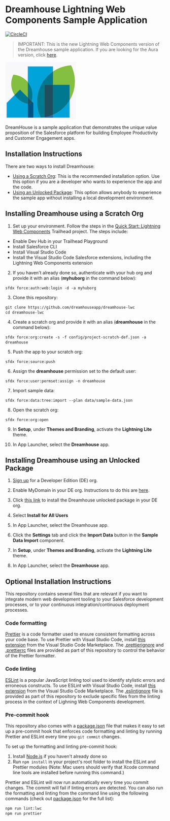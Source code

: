 # Dreamhouse Lightning Web Components Sample Application

[![CircleCI](https://circleci.com/gh/dreamhouseapp/dreamhouse-lwc.svg?style=svg)](https://circleci.com/gh/dreamhouseapp/dreamhouse-lwc)

> IMPORTANT: This is the new Lightning Web Components version of the Dreamhouse sample application. If you are looking for the Aura version, click [here](https://github.com/dreamhouseapp/dreamhouse-sfdx).

![dreamhouse-logo](dreamhouse-logo.png)

DreamHouse is a sample application that demonstrates the unique value proposition of the Salesforce platform for building Employee Productivity and Customer Engagement apps.

## Installation Instructions

There are two ways to install Dreamhouse:

-   [Using a Scratch Org](#installing-dreamhouse-using-a-scratch-org): This is the recommended installation option. Use this option if you are a developer who wants to experience the app and the code.
-   [Using an Unlocked Package](#installing-dreamhouse-using-an-unlocked-package): This option allows anybody to experience the sample app without installing a local development environment.

## Installing Dreamhouse using a Scratch Org

1. Set up your environment. Follow the steps in the [Quick Start: Lightning Web Components](https://trailhead.salesforce.com/content/learn/projects/quick-start-lightning-web-components/) Trailhead project. The steps include:

-   Enable Dev Hub in your Trailhead Playground
-   Install Salesforce CLI
-   Install Visual Studio Code
-   Install the Visual Studio Code Salesforce extensions, including the Lightning Web Components extension

2. If you haven't already done so, authenticate with your hub org and provide it with an alias (**myhuborg** in the command below):

```
sfdx force:auth:web:login -d -a myhuborg
```

3. Clone this repository:

```
git clone https://github.com/dreamhouseapp/dreamhouse-lwc
cd dreamhouse-lwc
```

4. Create a scratch org and provide it with an alias (**dreamhouse** in the command below):

```
sfdx force:org:create -s -f config/project-scratch-def.json -a dreamhouse
```

5. Push the app to your scratch org:

```
sfdx force:source:push
```

6. Assign the **dreamhouse** permission set to the default user:

```
sfdx force:user:permset:assign -n dreamhouse
```

7. Import sample data:

```
sfdx force:data:tree:import --plan data/sample-data.json
```

8. Open the scratch org:

```
sfdx force:org:open
```

9. In **Setup**, under **Themes and Branding**, activate the **Lightning Lite** theme.

10. In App Launcher, select the **Dreamhouse** app.

## Installing Dreamhouse using an Unlocked Package

1. [Sign up](https://developer.salesforce.com/signup) for a Developer Edition (DE) org.

2. Enable MyDomain in your DE org. Instructions to do this are [here](https://trailhead.salesforce.com/modules/identity_login/units/identity_login_my_domain).

3. Click [this link](https://login.salesforce.com/packaging/installPackage.apexp?p0=04tB0000000KAfEIAW) to install the Dreamhouse unlocked package in your DE org.

4. Select **Install for All Users**

5. In App Launcher, select the Dreamhouse app.

6. Click the **Settings** tab and click the **Import Data** button in the **Sample Data Import** component.

7. In **Setup**, under **Themes and Branding**, activate the **Lightning Lite** theme.

8. In App Launcher, select the **Dreamhouse** app.

## Optional Installation Instructions

This repository contains several files that are relevant if you want to integrate modern web development tooling to your Salesforce development processes, or to your continuous integration/continuous deployment processes.

### Code formatting

[Prettier](https://prettier.io 'https://prettier.io/') is a code formatter used to ensure consistent formatting across your code base. To use Prettier with Visual Studio Code, install [this extension](https://marketplace.visualstudio.com/items?itemName=esbenp.prettier-vscode) from the Visual Studio Code Marketplace. The [.prettierignore](/.prettierignore) and [.prettierrc](/.prettierrc) files are provided as part of this repository to control the behavior of the Prettier formatter.

### Code linting

[ESLint](https://eslint.org/) is a popular JavaScript linting tool used to identify stylistic errors and erroneous constructs. To use ESLint with Visual Studio Code, install [this extension](https://marketplace.visualstudio.com/items?itemName=salesforce.salesforcedx-vscode-lwc) from the Visual Studio Code Marketplace. The [.eslintignore](/.eslintignore) file is provided as part of this repository to exclude specific files from the linting process in the context of Lighning Web Components development.

### Pre-commit hook

This repository also comes with a [package.json](./package.json) file that makes it easy to set up a pre-commit hook that enforces code formatting and linting by running Prettier and ESLint every time you `git commit` changes.

To set up the formatting and linting pre-commit hook:

1. Install [Node.js](https://nodejs.org) if you haven't already done so
2. Run `npm install` in your project's root folder to install the ESLint and Prettier modules (Note: Mac users should verify that Xcode command line tools are installed before running this command.)

Prettier and ESLint will now run automatically every time you commit changes. The commit will fail if linting errors are detected. You can also run the formatting and linting from the command line using the following commands (check out [package.json](./package.json) for the full list):

```
npm run lint:lwc
npm run prettier
```
